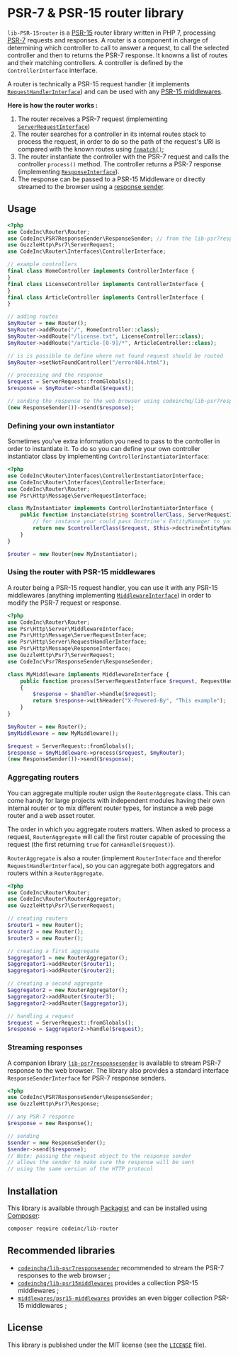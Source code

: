 # PSR-7 & PSR-15 router library

`lib-PSR-15router` is a [PSR-15](https://www.php-fig.org/psr/psr-15/) router library written in PHP 7, processing [PSR-7](https://www.php-fig.org/psr/psr-7/) requests and responses. A router is a component in charge of determining which controller to call to answer a request, to call the selected controller and then to returns the PSR-7 response. It knowns a list of routes and their matching controllers. A controller is defined by the `ControllerInterface` interface. 

A router is technically a PSR-15 request handler (it implements [`RequestHandlerInterface`](https://www.php-fig.org/psr/psr-15/#21-psrhttpserverrequesthandlerinterface)) and can be used with any [PSR-15 middlewares](https://www.php-fig.org/psr/psr-15/#22-psrhttpservermiddlewareinterface). 

**Here is how the router works :**
1. The router receives a PSR-7 request (implementing [`ServerRequestInterface`](https://www.php-fig.org/psr/psr-7/#321-psrhttpmessageserverrequestinterface))
2. The router searches for a controller in its internal routes stack to process the request, in order to do so the path of the request's URI is compared with the known routes using [`fnmatch()`](http://php.net/manual/fr/function.fnmatch.php);
4. The router instantiate the controller with the PSR-7 request and calls the controller `process()` method. The controller returns a PSR-7 response (implementing [`ResponseInterface`](https://www.php-fig.org/psr/psr-7/#33-psrhttpmessageresponseinterface)).
7. The response can be passed to a PSR-15 Middleware or directly streamed to the browser using a [response sender](#streaming-responses).



## Usage

```php
<?php
use CodeInc\Router\Router;
use CodeInc\PSR7ResponseSender\ResponseSender; // from the lib-psr7responsesender package
use GuzzleHttp\Psr7\ServerRequest;
use CodeInc\Router\Interfaces\ControllerInterface; 

// example controllers
final class HomeController implements ControllerInterface { 
} 
final class LicenseController implements ControllerInterface { 
} 
final class ArticleController implements ControllerInterface { 
} 

// adding routes
$myRouter = new Router();
$myRouter->addRoute("/", HomeController::class); 
$myRouter->addRoute("/license.txt", LicenseController::class); 
$myRouter->addRoute("/article-[0-9]/*", ArticleController::class); 

// is is possible to define where not found request should be routed
$myRouter->setNotFoundController("/error404.html");

// processing and the response
$request = ServerRequest::fromGlobals();
$response = $myRouter->handle($request);

// sending the response to the web browser using codeinchq/lib-psr7responsesender
(new ResponseSender())->send($response);
```

### Defining your own instantiator
Sometimes you've extra information you need to pass to the controller in order to instantiate it. To do so you can define your own controller instantiator class by implementing `ControllerInstantiatorInterface`:

```php
<?php
use CodeInc\Router\Interfaces\ControllerInstantiatorInterface;
use CodeInc\Router\Interfaces\ControllerInterface;
use CodeInc\Router\Router;
use Psr\Http\Message\ServerRequestInterface;

class MyInstantiator implements ControllerInstantiatorInterface {
    public function instanciate(string $controllerClass, ServerRequestInterface $request):ControllerInterface {
    	// for instance your could pass Doctrine's EntityManager to your controllers
        return new $controllerClass($request, $this->doctrineEntityManager);        
    }
}

$router = new Router(new MyInstantiator);
```

### Using the router with PSR-15 middlewares

A router being a PSR-15 request handler, you can use it with any PSR-15 middlewares (anything implementing [`MiddlewareInterface`](https://www.php-fig.org/psr/psr-15/#22-psrhttpservermiddlewareinterface)) in order to modify the PSR-7 request or response. 

```php
<?php 
use CodeInc\Router\Router;
use Psr\Http\Server\MiddlewareInterface;
use Psr\Http\Message\ServerRequestInterface;
use Psr\Http\Server\RequestHandlerInterface;
use Psr\Http\Message\ResponseInterface;
use GuzzleHttp\Psr7\ServerRequest;
use CodeInc\Psr7ResponseSender\ResponseSender; 

class MyMiddleware implements MiddlewareInterface {
	public function process(ServerRequestInterface $request, RequestHandlerInterface $handler): ResponseInterface 
	{
		$response = $handler->handle($request);
		return $response->withHeader("X-Powered-By", "This example");
    }
}

$myRouter = new Router();
$myMiddleware = new MyMiddleware();

$request = ServerRequest::fromGlobals();
$response = $myMiddleware->process($request, $myRouter);
(new ResponseSender())->send($response);
```

### Aggregating routers

You can aggregate multiple router usign the `RouterAggregate` class. This can come handy for large projects with independent modules having their own internal router or to mix different router types, for instance a web page router and a web asset router.

The order in which you aggregate routers matters. When asked to process a request, `RouterAggregate` will call the first router capable of processing the request (the first returning `true` for `canHandle($request)`).  

`RouterAggregate` is also a router (implement `RouterInterface` and therefor `RequestHandlerInterface`), so you can aggregate both aggregators and routers within a `RouterAggregate`.

```php
<?php
use CodeInc\Router\Router;
use CodeInc\Router\RouterAggregator;
use GuzzleHttp\Psr7\ServerRequest;

// creating routers 
$router1 = new Router();
$router2 = new Router();
$router3 = new Router();

// creating a first aggregate
$aggregator1 = new RouterAggregator();
$aggregator1->addRouter($router1);
$aggregator1->addRouter($router2);

// creating a second aggregate
$aggregator2 = new RouterAggregator();
$aggregator2->addRouter($router3);
$aggregator2->addRouter($aggregator1);

// handling a request 
$request = ServerRequest::fromGlobals();
$response = $aggregator2->handle($request);
```

### Streaming responses

A companion library [`lib-psr7responsesender`](https://github.com/CodeIncHQ/lib-psr7responsesender) is available to stream PSR-7 response to the web browser. The library also provides a standard interface `ResponseSenderInterface` for PSR-7 response senders.
```php
<?php 
use CodeInc\PSR7ResponseSender\ResponseSender;
use GuzzleHttp\Psr7\Response;

// any PSR-7 response 
$response = new Response();

// sending 
$sender = new ResponseSender();
$sender->send($response); 
// Note: passing the request object to the response sender 
// allows the sender to make sure the response will be sent
// using the same version of the HTTP protocol
```

## Installation

This library is available through [Packagist](https://packagist.org/packages/codeinc/lib-router) and can be installed using [Composer](https://getcomposer.org/): 

```bash
composer require codeinc/lib-router
```

## Recommended libraries
* [`codeinchq/lib-psr7responsesender`](https://packagist.org/packages/codeinchq/lib-psr7responsesender) recommended to stream the PSR-7 responses to the web browser ;
* [`codeinchq/lib-psr15middlewares`](https://packagist.org/packages/codeinchq/lib-psr15middlewares) provides a collection PSR-15 middlewares ;
* [`middlewares/psr15-middlewares`](https://github.com/middlewares/psr15-middlewares) provides an even bigger collection PSR-15 middlewares ;


## License 
This library is published under the MIT license (see the [`LICENSE`](LICENSE) file).


